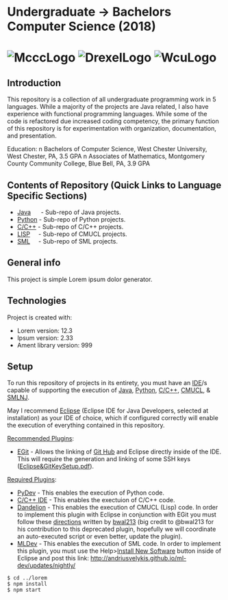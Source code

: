 # Undergraduate -> Bachelors Computer Science (2018)
# ![McccLogo](https://github.com/Spades86/Undergraduate/blob/master/images/McccLogo.png) ![DrexelLogo](https://github.com/Spades86/Undergraduate/blob/master/images/DrexelLogo.png) ![WcuLogo](https://github.com/Spades86/Undergraduate/blob/master/images/WcuLogo1.png)
## Introduction
This repository is a collection of all undergraduate programming work in 5 languages. While a majority of the projects are Java related, I also have experience with functional programming languages. While some of the code is refactored due increased coding competency, the primary function of this repository is for experimentation with organization, documentation, and presentation.

Education:
n	Bachelors of Computer Science, West Chester University, West Chester, PA, 3.5 GPA
n	Associates of Mathematics, Montgomery County Community College, Blue Bell, PA, 3.9 GPA


## Contents of Repository (Quick Links to Language Specific Sections)
* [Java](https://github.com/Spades86/Undergraduate/tree/master/Java) &nbsp;&nbsp;&nbsp;&nbsp;&nbsp;- Sub-repo of Java projects.
* [Python](https://github.com/Spades86/Undergraduate/tree/master/Python) - Sub-repo of Python projects.
* [C/C++](https://github.com/Spades86/Undergraduate/tree/master/C) - Sub-repo of C/C++ projects.
* [LISP](https://github.com/Spades86/Undergraduate/tree/master/LISP) &nbsp;&nbsp;&nbsp;&nbsp;- Sub-repo of CMUCL projects.
* [SML](https://github.com/Spades86/Undergraduate/tree/master/SML)  &nbsp;&nbsp;&nbsp;&nbsp;- Sub-repo of SML projects.

## General info
This project is simple Lorem ipsum dolor generator.

## Technologies
Project is created with:
* Lorem version: 12.3
* Ipsum version: 2.33
* Ament library version: 999
	
## Setup
To run this repository of projects in its entirety, you must have an [IDE](https://en.wikipedia.org/wiki/Integrated_development_environment)/s capable of supporting the execution of [Java](https://www.oracle.com/technetwork/java/javase/overview/index.html), [Python](https://www.python.org/), [C/C++](http://www.mingw.org/), [CMUCL](https://www.cons.org/cmucl/), & [SMLNJ](https://www.smlnj.org/).

May I recommend [Eclipse](https://www.eclipse.org/) (Eclipse IDE for Java Developers, selected at installation) as your IDE of choice,  which if configured correctly will enable the execution of everything contained in this repository.

<u>Recommended Plugins</u>:
* [EGit](https://marketplace.eclipse.org/content/egit-git-integration-eclipse) - Allows the linking of [Git Hub](https://github.com/) and Eclipse directly inside of the IDE. This will require the generation and linking of some SSH keys ([Eclipse&GitKeySetup.pdf](http://wiki.cns.iu.edu/spaces/flyingpdf/pdfpageexport.action?pageId=13568315)).

<u>Required Plugins</u>:
* [PyDev](https://marketplace.eclipse.org/content/pydev-python-ide-eclipse) - This enables the execution of Python code.
* [C/C++ IDE](https://marketplace.eclipse.org/content/complete-eclipse-cc-ide) - This enables the exectuion of C/C++ code.
* [Dandelion](https://marketplace.eclipse.org/content/dandelion) - This enables the execution of CMUCL (Lisp) code. In order to implement this plugin with Eclipse in conjunction with EGit you must follow these [directions](https://github.com/Spades86/Undergraduate/blob/master/images/LispProjectConfigDirections.txt) written by [bwal213](https://github.com/bwal213) (big credit to @bwal213 for his contribution to this deprecated plugin, hopefully we will coordinate an auto-executed script or even better, update the plugin).
* [MLDev](https://github.com/andriusvelykis/ml-dev) - This enables the execution of SML code. In order to implement this plugin, you must use the Help>[Install New Software](https://stackoverflow.com/questions/31553376/eclipse-how-to-install-a-plugin-manually) button inside of Eclipse and post this link: http://andriusvelykis.github.io/ml-dev/updates/nightly/ 


```
$ cd ../lorem
$ npm install
$ npm start
```


